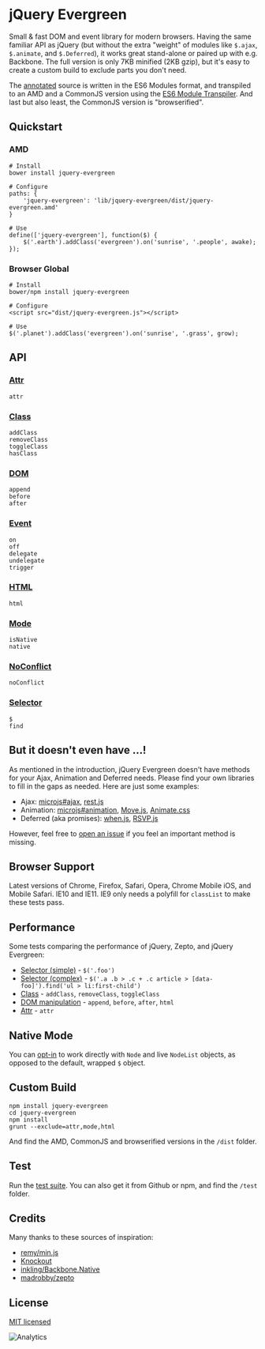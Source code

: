 # jQuery Evergreen

Small & fast DOM and event library for modern browsers.
Having the same familiar API as jQuery (but without the extra "weight" of modules like `$.ajax`, `$.animate`, and `$.Deferred`), it works great stand-alone or paired up with e.g. Backbone.
The full version is only 7KB minified (2KB gzip), but it's easy to create a custom build to exclude parts you don't need.

The [annotated](http://webpro.github.io/jquery-evergreen/main.html) source is written in the ES6 Modules format, and transpiled to an AMD and a CommonJS version using the [ES6 Module Transpiler](http://square.github.io/es6-module-transpiler/). And last but also least, the CommonJS version is "browserified".

## Quickstart

### AMD

    # Install
	bower install jquery-evergreen

	# Configure
	paths: {
		'jquery-evergreen': 'lib/jquery-evergreen/dist/jquery-evergreen.amd'
	}

	# Use
	define(['jquery-evergreen'], function($) {
		$('.earth').addClass('evergreen').on('sunrise', '.people', awake);
	});

### Browser Global

    # Install
	bower/npm install jquery-evergreen

	# Configure
	<script src="dist/jquery-evergreen.js"></script>

	# Use
	$('.planet').addClass('evergreen').on('sunrise', '.grass', grow);

## API

### [Attr](http://webpro.github.io/jquery-evergreen/je/attr.html)

	attr

### [Class](http://webpro.github.io/jquery-evergreen/je/class.html)

	addClass
	removeClass
	toggleClass
	hasClass

### [DOM](http://webpro.github.io/jquery-evergreen/je/dom.html)

	append
	before
	after

### [Event](http://webpro.github.io/jquery-evergreen/je/event.html)

	on
	off
	delegate
	undelegate
	trigger

### [HTML](http://webpro.github.io/jquery-evergreen/je/html.html)

	html

### [Mode](http://webpro.github.io/jquery-evergreen/je/mode.html)

	isNative
	native

### [NoConflict](http://webpro.github.io/jquery-evergreen/je/noconflict.html)

	noConflict

### [Selector](http://webpro.github.io/jquery-evergreen/je/selector.html)

	$
	find

## But it doesn't even have ...!

As mentioned in the introduction, jQuery Evergreen doesn't have methods for your Ajax, Animation and Deferred needs. Please find your own libraries to fill in the gaps as needed. Here are just some examples:

* Ajax: [microjs#ajax](http://microjs.com/#ajax), [rest.js](https://github.com/cujojs/rest)
* Animation: [microjs#animation](http://microjs.com/#animation), [Move.js](http://visionmedia.github.io/move.js/), [Animate.css](https://daneden.me/animate/)
* Deferred (aka promises): [when.js](https://github.com/cujojs/when), [RSVP.js](https://github.com/tildeio/rsvp.js)

However, feel free to [open an issue](https://github.com/webpro/jquery-evergreen/issues) if you feel an important method is missing.

## Browser Support

Latest versions of Chrome, Firefox, Safari, Opera, Chrome Mobile iOS, and Mobile Safari. IE10 and IE11. IE9 only needs a polyfill for `classList` to make these tests pass.

## Performance

Some tests comparing the performance of jQuery, Zepto, and jQuery Evergreen:

* [Selector (simple)](http://jsperf.com/jquery-zepto-evergreen-simple-selector) - `$('.foo')`
* [Selector (complex)](http://jsperf.com/jquery-zepto-evergreen-complex-selector) - `$('.a .b > .c + .c article > [data-foo]').find('ul > li:first-child')`
* [Class](http://jsperf.com/jquery-zepto-evergreen-class) - `addClass`, `removeClass`, `toggleClass`
* [DOM manipulation](http://jsperf.com/jquery-zepto-evergreen-dom-manipulation) - `append`, `before`, `after`, `html`
* [Attr](http://jsperf.com/jquery-zepto-evergreen-attr) - `attr`

## Native Mode

You can [opt-in](http://webpro.github.io/jquery-evergreen/je/mode.html) to work directly with `Node` and live `NodeList` objects, as opposed to the default, wrapped `$` object.

## Custom Build

	npm install jquery-evergreen
	cd jquery-evergreen
	npm install
	grunt --exclude=attr,mode,html

And find the AMD, CommonJS and browserified versions in the `/dist` folder.

## Test

Run the [test suite](http://webpro.github.io/jquery-evergreen/test/). You can also get it from Github or npm, and find the `/test` folder.

## Credits

Many thanks to these sources of inspiration:

* [remy/min.js](https://github.com/remy/min.js)
* [Knockout](https://github.com/knockout/knockout/blob/master/src/utils.js)
* [inkling/Backbone.Native](https://github.com/inkling/backbone.native/blob/master/backbone.native.js)
* [madrobby/zepto](https://github.com/madrobby/zepto/)

## License

[MIT licensed](http://webpro.mit-license.org)

![Analytics](https://ga-beacon.appspot.com/UA-17415234-3/jquery-evergreen/readme?pixel)
